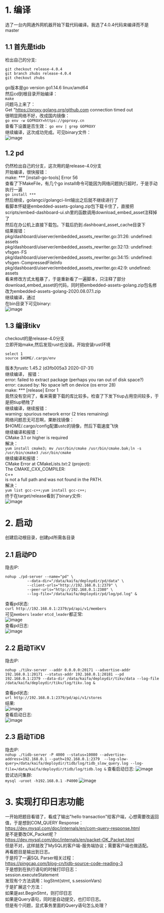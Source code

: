 # 1. 编译

选了一台内网通外网机器开始下载代码编译。我选了4.0.4代码来编译而不是master

## 1.1 首先是tidb

检出自己的分支:  
```
git checkout release-4.0.4  
git branch zhubs release-4.0.4   
git checkout zhubs
```  
go版本是go version go1.14.6 linux/amd64  
然后cd到根目录开始编译：  
```make```  
问题马上来了：  
Get "https://proxy.golang.org/github.com connection timed out  
很明显网络不好，改成国内镜像：  
```go env -w GOPROXY=https://goproxy.cn```  
查看下设置是否生效：
```go env | grep GOPROXY```  
继续编译，这次成功完成。可见binary文件：  
![image](https://github.com/zhuboshuai/tidb-coding/blob/master/tidb%E7%BC%96%E8%AF%91.png)   

## 1.2 pd

仍然检出自己的分支，这次用的是release-4.0分支  
开始编译，很快报错：  
make: *** [install-go-tools] Error 56  
查看了下MakeFile，有几个go install命令可能因为网络问题执行超时，于是手动执行一遍  
```go install ***```  
然后继续，golangci/golangci-lint输出之后就不继续进行了  
看脚本怀疑是embedded-assets-golang.zip包下载卡住了，直接把scripts/embed-dashboard-ui.sh里的函数调用download_embed_asset注释掉了  
然后在办公机上直接下载包。下载后扔到.dashboard_asset_cache目录下  
结果报错：  
	pkg/dashboard/uiserver/embedded_assets_rewriter.go:31:26: undefined: assets  
	pkg/dashboard/uiserver/embedded_assets_rewriter.go:32:13: undefined: vfsgen۰FS  
	pkg/dashboard/uiserver/embedded_assets_rewriter.go:34:15: undefined: vfsgen۰CompressedFileInfo  
	pkg/dashboard/uiserver/embedded_assets_rewriter.go:42:9: undefined: assets  
看来修改方式太粗暴了，于是重新看了一遍脚本，只注释了部分download_embed_asset的代码，同时把embedded-assets-golang.zip包名修改为embedded-assets-golang-2020.08.07.1.zip  
继续编译，通过  
在bin目录下可见binary:  
![image](https://github.com/zhuboshuai/tidb-coding/blob/master/pd%E7%BC%96%E8%AF%91.png)   

## 1.3 编译tikv

checkout的是release-4.0分支  
立即开始make,然后发现rust也没装。开始安装rust环境  
```curl https://sh.rustup.rs -sSf | sh
select 1
source $HOME/.cargo/env
```  
版本为rustc 1.45.2 (d3fb005a3 2020-07-31)  
继续编译， 报错：  
  error: failed to extract package (perhaps you ran out of disk space?)  
  error: caused by: No space left on device (os error 28)  
  make: *** [release] Error 1  
竟然没有空间了，看来需要下载的库比较多。检查了下发下tiup占用空间较多，于是把tiup牺牲了  
继续编译，继续报错：  
warning: spurious network error (2 tries remaining)  
网络问题忍无可忍啊，果断找镜像：  
$HOME/.cargo/config配置ustc的镜像，然后下载速度飞快  
继续编译和报错：  
  CMake 3.1 or higher is required  
解决：  
```yum install cmake3; mv /usr/bin/cmake /usr/bin/cmake.bak;ln -s /usr/bin/cmake3 /usr/bin/cmake```  
继续编译和报错：  
  CMake Error at CMakeLists.txt:2 (project):  
    The CMAKE_CXX_COMPILER:  
      c++  
    is not a full path and was not found in the PATH.  
解决：  
```yum list gcc-c++;yum install gcc-c++;  ```  
终于在target/release看到了binary文件:  
![image](https://github.com/zhuboshuai/tidb-coding/blob/master/tikv%E7%BC%96%E8%AF%91.png)   

# 2. 启动
创建启动根目录，创建pd所需各目录

## 2.1 启动PD  
隐去IP:   
```
nohup ./pd-server --name="pd" \
          --data-dir="/data/kaifa/deploydir/pd/data" \
          --client-urls="http://192.168.0.1:2379" \
          --peer-urls="http://192.168.0.1:2380" \
          --log-file="/data/kaifa/deploydir/pd/log/pd.log" &
```  
查看pd状态:   
```curl http://192.168.0.1:2379/pd/api/v1/members```   
可见`members` `leader` `etcd_leader`都正常:   
![image](https://github.com/zhuboshuai/tidb-coding/blob/master/pd-member-desen.png)   
查看pd日志:     
![image](https://github.com/zhuboshuai/tidb-coding/blob/master/pd%E5%90%AF%E5%8A%A8%E6%97%A5%E5%BF%97-desen.png)  

## 2.2 启动TiKV 
隐去IP:   
```
nohup ./tikv-server --addr 0.0.0.0:20171 --advertise-addr 192.168.0.1:20171 --status-addr 192.168.0.1:20181 --pd 192.168.0.1:2379 --data-dir /data/kaifa/deploydir/tikv/data --log-file /data/kaifa/deploydir/tikv/log/tikv.log &
```
查看pd状态:   
```url http://192.168.0.1:2379/pd/api/v1/stores```  
结果:  
![image](https://github.com/zhuboshuai/tidb-coding/blob/master/pd-stores-desen.png)  
查看启动日志:      
![image](https://github.com/zhuboshuai/tidb-coding/blob/master/tikv%E5%90%AF%E5%8A%A8%E6%97%A5%E5%BF%97-desen.png)  

## 2.3 启动TiDB
隐去IP:  
```nohup ./tidb-server -P 4000 --status=10080 --advertise-address=192.168.0.1 --path=192.168.0.1:2379  --log-slow-query=/data/kaifa/deploydir/tidb/log/tidb_slow_query.log --log-file=/data/kaifa/deploydir/tidb/log/tidb.log &```
查看启动日志: 
![image](https://github.com/zhuboshuai/tidb-coding/blob/master/tidb%E5%90%AF%E5%8A%A8%E6%97%A5%E5%BF%97-desen.png)    
尝试访问集群:   
```mysql -uroot -h192.168.0.1 -P4000```
![image](https://github.com/zhuboshuai/tidb-coding/blob/master/tidb%E8%AE%BF%E9%97%AE-desen.png)    

# 3. 实现打印日志功能

一开始把题目看错了，看成了输出"hello transaction"给客户端，心想需要改返回值，于是想到COM_QUERY Response：   
https://dev.mysql.com/doc/internals/en/com-query-response.html  
是不是要改OK_Packet呢？  
https://dev.mysql.com/doc/internals/en/packet-OK_Packet.html  
但是不对，这样就改了MySQL的客户端-服务端协议；需要客户端也做适配。  
再看题目是输出到日志。  
于是捋了一遍SQL Parser相关过程：  
https://pingcap.com/blog-cn/tidb-source-code-reading-3  
于是想到在执行语句的时候打印日志：  
session.executeStatement  
发现有个方法调用：logStmt(stmt, s.sessionVars)  
于是扩展这个方法：  
如果是ast.BeginStmt，则打印日志  
如果是Query语句，同时是自动提交，也打印日志。  
但是有个问题，显式事务里面的Query语句怎么处理？  




